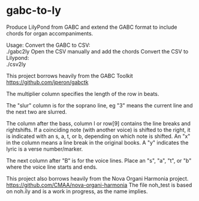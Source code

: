 gabc-to-ly
==========

Produce LilyPond from GABC and extend the GABC format to include chords for organ accompaniments.

Usage:
Convert the GABC to CSV:  
	./gabc2ly <number-of-sharps> <transpose> <file>
Open the CSV manually and add the chords
Convert the CSV to Lilypond:  
	./csv2ly <file>

This project borrows heavily from the GABC Toolkit
	https://github.com/jperon/gabctk

The multiplier column specifies the length of the row in beats.

The "slur" column is for the soprano line, eg "3" means the current line and the next two are slurred.

The column after the bass, column I or row[9] contains the line breaks and rightshifts. If a coinciding note (with another voice) is shifted to the right, it is indicated with an s, a, t, or b, depending on which note is shifted. An "x" in the column means a line break in the original books. A "y" indicates the lyric is a verse number/marker.

The next column after "B" is for the voice lines. Place an "s", "a", "t", or "b" where the voice line starts and ends.

This project also borrows heavily from the Nova Organi Harmonia project.
	https://github.com/CMAA/nova-organi-harmonia
The file noh_test is based on noh.ily and is a work in progress, as the name implies.
